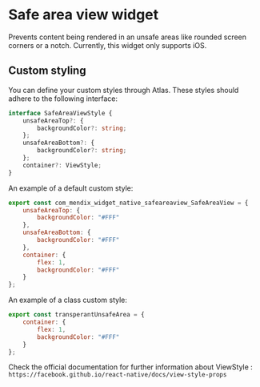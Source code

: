 # Safe area view widget

Prevents content being rendered in an unsafe areas like rounded screen corners or a notch. Currently, this widget only
supports iOS.

## Custom styling

You can define your custom styles through Atlas. These styles should adhere to the following interface:

```ts
interface SafeAreaViewStyle {
    unsafeAreaTop?: {
        backgroundColor?: string;
    };
    unsafeAreaBottom?: {
        backgroundColor?: string;
    };
    container?: ViewStyle;
}
```

An example of a default custom style:

```js
export const com_mendix_widget_native_safeareaview_SafeAreaView = {
    unsafeAreaTop: {
        backgroundColor: "#FFF"
    },
    unsafeAreaBottom: {
        backgroundColor: "#FFF"
    },
    container: {
        flex: 1,
        backgroundColor: "#FFF"
    }
};
```

An example of a class custom style:

```js
export const transperantUnsafeArea = {
    container: {
        flex: 1,
        backgroundColor: "#FFF"
    }
};
```

Check the official documentation for further information about ViewStyle :
`https://facebook.github.io/react-native/docs/view-style-props`

